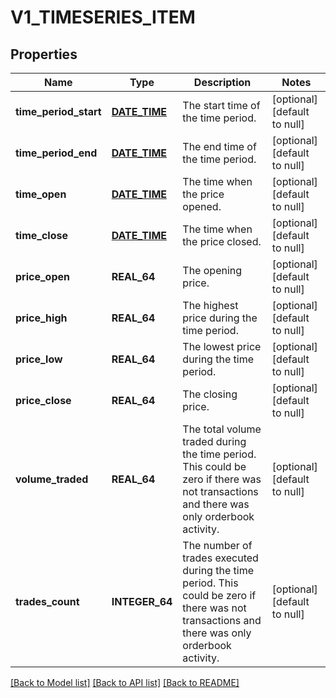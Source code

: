 # V1_TIMESERIES_ITEM

## Properties
Name | Type | Description | Notes
------------ | ------------- | ------------- | -------------
**time_period_start** | [**DATE_TIME**](DATE_TIME.md) | The start time of the time period. | [optional] [default to null]
**time_period_end** | [**DATE_TIME**](DATE_TIME.md) | The end time of the time period. | [optional] [default to null]
**time_open** | [**DATE_TIME**](DATE_TIME.md) | The time when the price opened. | [optional] [default to null]
**time_close** | [**DATE_TIME**](DATE_TIME.md) | The time when the price closed. | [optional] [default to null]
**price_open** | **REAL_64** | The opening price. | [optional] [default to null]
**price_high** | **REAL_64** | The highest price during the time period. | [optional] [default to null]
**price_low** | **REAL_64** | The lowest price during the time period. | [optional] [default to null]
**price_close** | **REAL_64** | The closing price. | [optional] [default to null]
**volume_traded** | **REAL_64** | The total volume traded during the time period. This could be zero if there was not transactions and there was only orderbook activity. | [optional] [default to null]
**trades_count** | **INTEGER_64** | The number of trades executed during the time period. This could be zero if there was not transactions and there was only orderbook activity. | [optional] [default to null]

[[Back to Model list]](../README.md#documentation-for-models) [[Back to API list]](../README.md#documentation-for-api-endpoints) [[Back to README]](../README.md)


